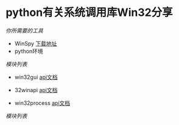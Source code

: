 # python有关系统调用库Win32分享
*你所需要的工具* 
- WinSpy [下载地址](https://winspy.updatestar.com/)
- python环境

*模块列表*
- win32gui   [api文档](http://timgolden.me.uk/pywin32-docs/win32gui.html)

- 32winapi  [api文档](http://timgolden.me.uk/pywin32-docs/win32api.html)
- win32process [api文档](http://timgolden.me.uk/pywin32-docs/win32process.html)

*模块列表*

